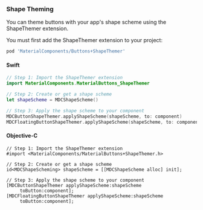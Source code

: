### Shape Theming

You can theme buttons with your app's shape scheme using the ShapeThemer extension.

You must first add the ShapeThemer extension to your project:

```bash
pod 'MaterialComponents/Buttons+ShapeThemer'
```

<!--<div class="material-code-render" markdown="1">-->
#### Swift
```swift
// Step 1: Import the ShapeThemer extension
import MaterialComponents.MaterialButtons_ShapeThemer

// Step 2: Create or get a shape scheme
let shapeScheme = MDCShapeScheme()

// Step 3: Apply the shape scheme to your component
MDCButtonShapeThemer.applyShapeScheme(shapeScheme, to: component)
MDCFloatingButtonShapeThemer.applyShapeScheme(shapeScheme, to: component)
```

#### Objective-C

```objc
// Step 1: Import the ShapeThemer extension
#import <MaterialComponents/MaterialButtons+ShapeThemer.h>

// Step 2: Create or get a shape scheme
id<MDCShapeScheming> shapeScheme = [[MDCShapeScheme alloc] init];

// Step 3: Apply the shape scheme to your component
[MDCButtonShapeThemer applyShapeScheme:shapeScheme
     toButton:component];
[MDCFloatingButtonShapeThemer applyShapeScheme:shapeScheme
     toButton:component];
```
<!--</div>-->

